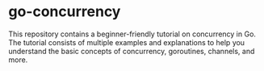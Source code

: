 # go-concurrency
This repository contains a beginner-friendly tutorial on concurrency in Go. The tutorial consists of multiple examples and explanations to help you understand the basic concepts of concurrency, goroutines, channels, and more.
